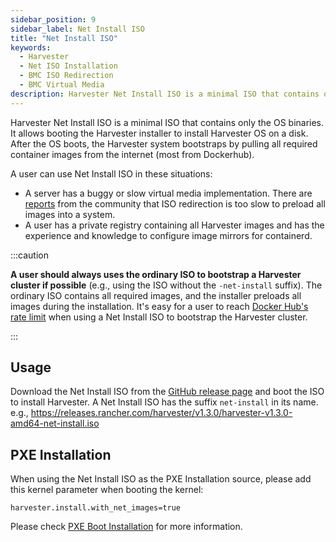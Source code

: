 ```yaml
---
sidebar_position: 9
sidebar_label: Net Install ISO
title: "Net Install ISO"
keywords:
  - Harvester
  - Net ISO Installation
  - BMC ISO Redirection
  - BMC Virtual Media
description: Harvester Net Install ISO is a minimal ISO that contains only the OS binaries. It's useful for some situations.
---
```



<head>
  <link rel="canonical" href="https://docs.harvesterhci.io/v1.3/install/net-install"/>
</head>


Harvester Net Install ISO is a minimal ISO that contains only the OS binaries. It allows booting the Harvester installer to install Harvester OS on a disk. After the OS boots, the Harvester system bootstraps by pulling all required container images from the internet (most from Dockerhub).

A user can use Net Install ISO in these situations:
- A server has a buggy or slow virtual media implementation. There are [reports](https://github.com/harvester/harvester/issues/2651) from the community that ISO redirection is too slow to preload all images into a system.
- A user has a private registry containing all Harvester images and has the experience and knowledge to configure image mirrors for containerd.

:::caution

**A user should always uses the ordinary ISO to bootstrap a Harvester cluster if possible** (e.g., using the ISO without the `-net-install` suffix). The ordinary ISO contains all required images, and the installer preloads all images during the installation. It's easy for a user to reach [Docker Hub's rate limit](https://docs.docker.com/docker-hub/download-rate-limit/) when using a Net Install ISO to bootstrap the Harvester cluster.

:::

## Usage

Download the Net Install ISO from the [GitHub release page](https://github.com/harvester/harvester/releases) and boot the ISO to install Harvester. A Net Install ISO has the suffix `net-install` in its name. e.g., https://releases.rancher.com/harvester/v1.3.0/harvester-v1.3.0-amd64-net-install.iso

## PXE Installation

When using the Net Install ISO as the PXE Installation source, please add this kernel parameter when booting the kernel:

```
harvester.install.with_net_images=true
```

Please check [PXE Boot Installation](./pxe-boot-install.md) for more information.
